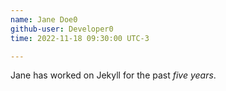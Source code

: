 ```yaml
---
name: Jane Doe0
github-user: Developer0
time: 2022-11-18 09:30:00 UTC-3

---
```

Jane has worked on Jekyll for the past *five years*.